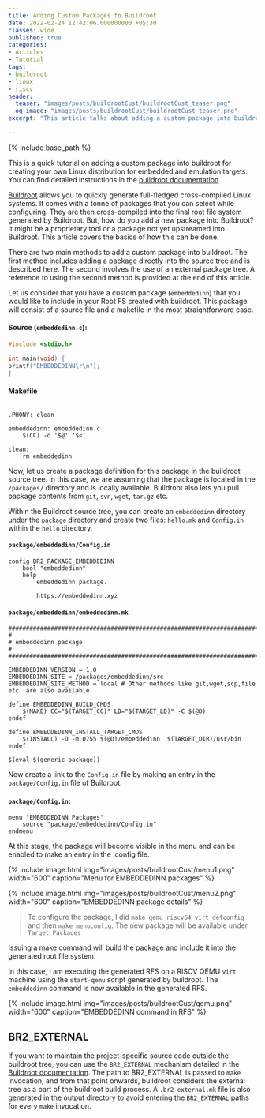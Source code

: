 ```yaml
---
title: Adding Custom Packages to Buildroot
date: 2022-02-24 12:42:06.000000000 +05:30
classes: wide
published: true
categories:
- Articles
- Tutorial
tags:
- buildroot
- linux
- riscv
header:
  teaser: "images/posts/buildrootCust/buildrootCust_teaser.png"
  og_image: "images/posts/buildrootCust/buildrootCust_teaser.png"
excerpt: "This article talks about adding a custom package into buildroot for creating your own Linux distribution for embedded and emulation targets."

---
```



<style>
div {
  text-align: justify;
  text-justify: inter-word;
}
</style>

{% include base_path %}

This is a quick tutorial on adding a custom package into buildroot for creating your own Linux distribution for embedded and emulation targets. You can find detailed instructions in the [buildroot documentation](https://buildroot.org/downloads/manual/manual.html#adding-packages)

[Buildroot](https://buildroot.org/) allows you to quickly generate full-fledged cross-compiled Linux systems. It comes with a tonne of packages that you can select while configuring. They are then cross-compiled into the final root file system generated by Buildroot. But, how do you add a new package into Buildroot? It might be a proprietary tool or a package not yet upstreamed into Buildroot. This article covers the basics of how this can be done.

There are two main methods to add a custom package into buildroot. The first method includes adding a package directly into the source tree and is described here. The second involves the use of an external package tree. A reference to using the second method is provided at the end of this article. 

Let us consider that you have a custom package (`embeddedinn`) that you would like to include in your Root FS created with buildroot. This package will consist of a source file and a makefile in the most straightforward case.

#### Source (`embeddedinn.c`): 

```c
#include <stdio.h>

int main(void) {
printf("EMBEDDEDINN\r\n");
}
```

#### Makefile

```

.PHONY: clean

embeddedinn: embeddedinn.c
    $(CC) -o '$@' '$<'

clean:
    rm embeddedinn
```

Now, let us create a package definition for this package in the buildroot source tree. In this case, we are assuming that the package is located in the `/packages/` directory and is locally available. Buildroot also lets you pull package contents from `git`, `svn`, `wget`, `tar.gz` etc. 

Within the Buildroot source tree, you can create an `embeddedinn` directory under the `package` directory and create two files: `hello.mk` and `Config.in` within the `hello` directory.


#### `package/embeddedinn/Config.in`

```
config BR2_PACKAGE_EMBEDDEDINN
    bool "embeddedinn"
    help
        embeddedinn package.

        https://embeddedinn.xyz
```

#### `package/embeddedinn/embeddedinn.mk`

```
################################################################################
#
# embeddedinn package
#
################################################################################

EMBEDDEDINN_VERSION = 1.0
EMBEDDEDINN_SITE = /packages/embeddedinn/src
EMBEDDEDINN_SITE_METHOD = local # Other methods like git,wget,scp,file etc. are also available.

define EMBEDDEDINN_BUILD_CMDS
    $(MAKE) CC="$(TARGET_CC)" LD="$(TARGET_LD)" -C $(@D)
endef

define EMBEDDEDINN_INSTALL_TARGET_CMDS
    $(INSTALL) -D -m 0755 $(@D)/embeddedinn  $(TARGET_DIR)/usr/bin
endef

$(eval $(generic-package))
```

Now create a link to the `Config.in` file by making an entry in the `package/Config.in` file of Buildroot.

#### `package/Config.in`:

```
menu "EMBEDDEDINN Packages"
    source "package/embeddedinn/Config.in"
endmenu
```

At this stage, the package will become visible in the menu and can be enabled to make an entry in the .config file.

{% include image.html
    img="images/posts/buildrootCust/menu1.png"
    width="600"
    caption="Menu for EMBEDDEDINN packages"
%}

{% include image.html
    img="images/posts/buildrootCust/menu2.png"
    width="600"
    caption="EMBEDDEDINN package details"
%}


> To configure the package, I did `make qemu_riscv64_virt_defconfig` and then `make menuconfig`. The new package will be available under `Target Packages`

Issuing a make command will build the package and include it into the generated root file system.

In this case, I am executing the generated RFS on a RISCV QEMU `virt` machine using the `start-qemu` script generated by buildroot. The `embeddedinn` command is now available in the generated RFS. 
    
{% include image.html
    img="images/posts/buildrootCust/qemu.png"
    width="600"
    caption="EMBEDDEDINN command in RFS"
%}

## BR2_EXTERNAL

If you want to maintain the project-specific source code outside the buildroot tree, you can use the `BR2_EXTERNAL` mechanism detailed in the [Buildroot documentation](https://buildroot.org/downloads/manual/manual.html#outside-br-custom). The path to BR2_EXTERNAL is passed to `make` invocation, and from that point onwards, buildroot considers the external tree as a part of the buildroot build process. A `.br2-external.mk` file is also generated in the output directory to avoid entering the `BR2_EXTERNAL` paths for every `make` invocation. 
